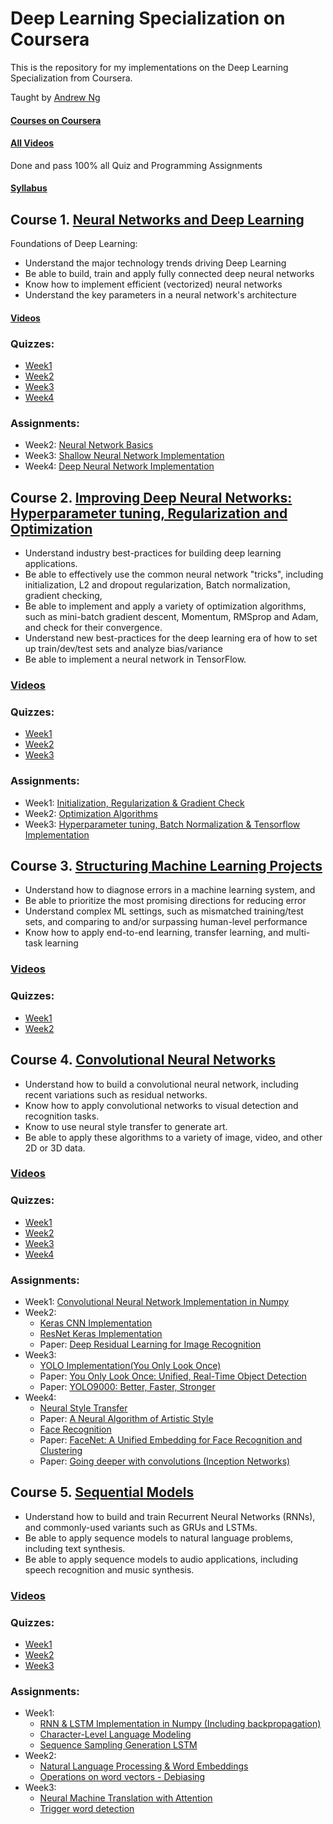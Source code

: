 # Deep Learning Specialization on Coursera

This is the repository for my implementations on the Deep Learning Specialization from Coursera.

Taught by [Andrew Ng](http://www.andrewng.org/)

#### [Courses on Coursera](https://www.coursera.org/specializations/deep-learning)

#### [All Videos](https://www.youtube.com/channel/UCcIXc5mJsHVYTZR1maL5l9w)

Done and pass 100% all Quiz and Programming Assignments

#### [Syllabus](https://www.coursera.org/specializations/deep-learning)

## Course 1. [Neural Networks and Deep Learning](https://www.coursera.org/learn/neural-networks-deep-learning) 
Foundations of Deep Learning:
* Understand the major technology trends driving Deep Learning
* Be able to build, train and apply fully connected deep neural networks 
* Know how to implement efficient (vectorized) neural networks 
* Understand the key parameters in a neural network's architecture 

#### [Videos](https://www.youtube.com/watch?v=CS4cs9xVecg&list=PLkDaE6sCZn6Ec-XTbcX1uRg2_u4xOEky0)

### Quizzes:
* [Week1](https://github.com/DoDuy/Deep-Learning-Specialization/blob/master/Neural%20Networks%20and%20Deep%20Learning/Week%201/Quiz.pdf)
* [Week2](https://github.com/DoDuy/Deep-Learning-Specialization/blob/master/Neural%20Networks%20and%20Deep%20Learning/Week%202/Quiz.pdf)
* [Week3](https://github.com/DoDuy/Deep-Learning-Specialization/blob/master/Neural%20Networks%20and%20Deep%20Learning/Week%203/Quiz.pdf)
* [Week4](https://github.com/DoDuy/Deep-Learning-Specialization/blob/master/Neural%20Networks%20and%20Deep%20Learning/Week%204/Quiz.pdf)

### Assignments:
* Week2: [Neural Network Basics](https://github.com/DoDuy/Deep-Learning-Specialization/tree/master/Neural%20Networks%20and%20Deep%20Learning/Week%202)
* Week3: [Shallow Neural Network Implementation](https://github.com/DoDuy/Deep-Learning-Specialization/tree/master/Neural%20Networks%20and%20Deep%20Learning/Week%203)
* Week4: [Deep Neural Network Implementation](https://github.com/DoDuy/Deep-Learning-Specialization/tree/master/Neural%20Networks%20and%20Deep%20Learning/Week%204)
  
## Course 2. [Improving Deep Neural Networks: Hyperparameter tuning, Regularization and Optimization](https://www.coursera.org/learn/deep-neural-network) 
* Understand industry best-practices for building deep learning applications. 
* Be able to effectively use the common neural network "tricks", including initialization, L2 and dropout regularization, Batch normalization, gradient checking, 
* Be able to implement and apply a variety of optimization algorithms, such as mini-batch gradient descent, Momentum, RMSprop and Adam, and check for their convergence. 
* Understand new best-practices for the deep learning era of how to set up train/dev/test sets and analyze bias/variance
* Be able to implement a neural network in TensorFlow. 

### [Videos](https://www.youtube.com/watch?v=1waHlpKiNyY&list=PLkDaE6sCZn6Hn0vK8co82zjQtt3T2Nkqc)

### Quizzes:
* [Week1](https://github.com/DoDuy/Deep-Learning-Specialization/blob/master/Improving%20Deep%20Neural%20Networks:%20Hyperparameter%20tuning%2C%20Regularization%20and%20Optimization/week%201/Quiz.pdf)
* [Week2](https://github.com/DoDuy/Deep-Learning-Specialization/blob/master/Improving%20Deep%20Neural%20Networks:%20Hyperparameter%20tuning%2C%20Regularization%20and%20Optimization/week%202/Quiz.pdf)
* [Week3](https://github.com/DoDuy/Deep-Learning-Specialization/blob/master/Improving%20Deep%20Neural%20Networks:%20Hyperparameter%20tuning%2C%20Regularization%20and%20Optimization/week%203/Quiz.pdf)

### Assignments:
* Week1: [Initialization, Regularization & Gradient Check](https://github.com/DoDuy/Deep-Learning-Specialization/tree/master/Improving%20Deep%20Neural%20Networks:%20Hyperparameter%20tuning%2C%20Regularization%20and%20Optimization/week%201)
* Week2: [Optimization Algorithms](https://github.com/DoDuy/Deep-Learning-Specialization/tree/master/Improving%20Deep%20Neural%20Networks:%20Hyperparameter%20tuning%2C%20Regularization%20and%20Optimization/week%202)
* Week3: [Hyperparameter tuning, Batch Normalization & Tensorflow Implementation](https://github.com/DoDuy/Deep-Learning-Specialization/tree/master/Improving%20Deep%20Neural%20Networks:%20Hyperparameter%20tuning%2C%20Regularization%20and%20Optimization/week%203)

## Course 3. [Structuring Machine Learning Projects](https://www.coursera.org/learn/machine-learning-projects) 
- Understand how to diagnose errors in a machine learning system, and 
- Be able to prioritize the most promising directions for reducing error
- Understand complex ML settings, such as mismatched training/test sets, and comparing to and/or surpassing human-level performance
- Know how to apply end-to-end learning, transfer learning, and multi-task learning

### [Videos](https://www.youtube.com/watch?v=dFX8k1kXhOw&list=PLkDaE6sCZn6E7jZ9sN_xHwSHOdjUxUW_b)

### Quizzes:
* [Week1](https://github.com/DoDuy/Deep-Learning-Specialization/blob/master/Structuring%20Machine%20Learning%20Projects/week%201/Quiz.pdf)
* [Week2](https://github.com/DoDuy/Deep-Learning-Specialization/blob/master/Structuring%20Machine%20Learning%20Projects/week%202/Quiz.pdf)

## Course 4. [Convolutional Neural Networks](https://www.coursera.org/learn/convolutional-neural-networks) 
* Understand how to build a convolutional neural network, including recent variations such as residual networks.
* Know how to apply convolutional networks to visual detection and recognition tasks.
* Know to use neural style transfer to generate art.
* Be able to apply these algorithms to a variety of image, video, and other 2D or 3D data.

### [Videos](https://www.youtube.com/watch?v=ArPaAX_PhIs&list=PLkDaE6sCZn6Gl29AoE31iwdVwSG-KnDzF)

### Quizzes:
* [Week1](https://github.com/DoDuy/Deep-Learning-Specialization/blob/master/Convolutional%20Neural%20Networks/Week%201/Quiz.pdf)
* [Week2](https://github.com/DoDuy/Deep-Learning-Specialization/blob/master/Convolutional%20Neural%20Networks/Week%202/Quiz.pdf)
* [Week3](https://github.com/DoDuy/Deep-Learning-Specialization/blob/master/Convolutional%20Neural%20Networks/Week%203/Quiz.pdf)
* [Week4](https://github.com/DoDuy/Deep-Learning-Specialization/blob/master/Convolutional%20Neural%20Networks/Week%204/Quiz.pdf)

### Assignments:
* Week1: [Convolutional Neural Network Implementation in Numpy](https://github.com/DoDuy/Deep-Learning-Specialization/blob/master/Convolutional%20Neural%20Networks/Week%201)
* Week2: 
  * [Keras CNN Implementation](https://github.com/DoDuy/Deep-Learning-Specialization/tree/master/Convolutional%20Neural%20Networks/Week%202/KerasTutorial)
  * [ResNet Keras Implementation](https://github.com/DoDuy/Deep-Learning-Specialization/tree/master/Convolutional%20Neural%20Networks/Week%202/ResNets)
  * Paper: [Deep Residual Learning for Image Recognition](https://arxiv.org/abs/1512.03385)
* Week3: 
  * [YOLO Implementation(You Only Look Once)](https://github.com/DoDuy/Deep-Learning-Specialization/tree/master/Convolutional%20Neural%20Networks/Week%203)
  * Paper: [You Only Look Once: Unified, Real-Time Object Detection](https://arxiv.org/abs/1506.02640)
  * Paper: [YOLO9000: Better, Faster, Stronger](https://arxiv.org/abs/1612.08242)
* Week4: 
  * [Neural Style Transfer](https://github.com/DoDuy/Deep-Learning-Specialization/tree/master/Convolutional%20Neural%20Networks/Week%204/Art%20Generation)
  * Paper: [A Neural Algorithm of Artistic Style](https://arxiv.org/abs/1508.06576)
  * [Face Recognition](https://github.com/DoDuy/Deep-Learning-Specialization/tree/master/Convolutional%20Neural%20Networks/Week%204/Face%20Recognition)
  * Paper: [FaceNet: A Unified Embedding for Face Recognition and Clustering](https://arxiv.org/abs/1503.03832)
  * Paper: [Going deeper with convolutions (Inception Networks)](https://arxiv.org/abs/1409.4842)

## Course 5. [Sequential Models](https://www.coursera.org/learn/nlp-sequence-models) 
* Understand how to build and train Recurrent Neural Networks (RNNs), and commonly-used variants such as GRUs and LSTMs. 
* Be able to apply sequence models to natural language problems, including text synthesis. 
* Be able to apply sequence models to audio applications, including speech recognition and music synthesis.

### [Videos](https://www.youtube.com/watch?v=DejHQYAGb7Q&list=PLkDaE6sCZn6F6wUI9tvS_Gw1vaFAx6rd6)

### Quizzes:
* [Week1](https://github.com/DoDuy/Deep-Learning-Specialization/blob/master/Sequence%20Models/Week%201/Quiz.pdf)
* [Week2](https://github.com/DoDuy/Deep-Learning-Specialization/blob/master/Sequence%20Models/Week%202/Quiz.pdf)
* [Week3](https://github.com/DoDuy/Deep-Learning-Specialization/blob/master/Sequence%20Models/Week%203/Quiz.pdf)

### Assignments:
* Week1: 
  * [RNN & LSTM Implementation in Numpy (Including backpropagation)](https://github.com/DoDuy/Deep-Learning-Specialization/tree/master/Sequence%20Models/Week%201/Building%20a%20RNN)
  * [Character-Level Language Modeling](https://github.com/DoDuy/Deep-Learning-Specialization/tree/master/Sequence%20Models/Week%201/Character%20level%20language%20model)
  * [Sequence Sampling Generation LSTM](https://github.com/DoDuy/Deep-Learning-Specialization/tree/master/Sequence%20Models/Week%201/Improvise%20a%20Jazz%20Solo%20with%20LSTM%20Network)
* Week2: 
  * [Natural Language Processing & Word Embeddings](https://github.com/DoDuy/Deep-Learning-Specialization/tree/master/Sequence%20Models/Week%202/Emojify)
  * [Operations on word vectors - Debiasing](https://github.com/DoDuy/Deep-Learning-Specialization/tree/master/Sequence%20Models/Week%202/Operation%20on%20word%20vectors)
* Week3: 
  * [Neural Machine Translation with Attention](https://github.com/DoDuy/Deep-Learning-Specialization/tree/master/Sequence%20Models/Week%203/Neural%20machine%20translation%20with%20attention)
  * [Trigger word detection](https://github.com/DoDuy/Deep-Learning-Specialization/tree/master/Sequence%20Models/Week%203/Trigger%20word%20detection)
